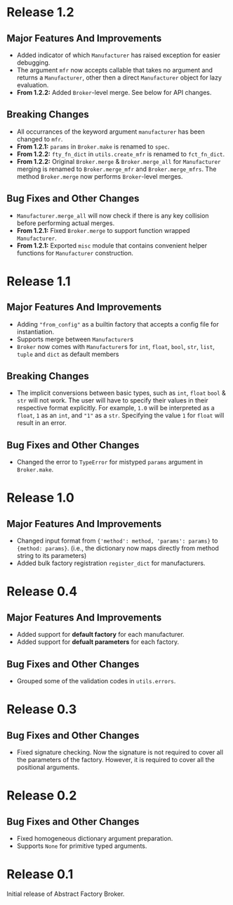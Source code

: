 # Release 1.2
## Major Features And Improvements
- Added indicator of which `Manufacturer` has raised exception for easier debugging.
- The argument `mfr` now accepts callable that takes no argument and returns a `Manufacturer`, other then a direct `Manufacturer` object for lazy evaluation.
- **From 1.2.2:** Added `Broker`-level merge. See below for API changes.

## Breaking Changes
- All occurrances of the keyword argument `manufacturer` has been changed to `mfr`.
- **From 1.2.1:** `params` in `Broker.make` is renamed to `spec`.
- **From 1.2.2:** `fty_fn_dict` in `utils.create_mfr` is renamed to `fct_fn_dict`.
- **From 1.2.2:** Original `Broker.merge` & `Broker.merge_all` for `Manufacturer` merging is renamed to `Broker.merge_mfr` and `Broker.merge_mfrs`. The method `Broker.merge` now performs `Broker`-level merges.

## Bug Fixes and Other Changes
- `Manufacturer.merge_all` will now check if there is any key collision before performing actual merges.
- **From 1.2.1:** Fixed `Broker.merge` to support function wrapped `Manufacturer`.
- **From 1.2.1:** Exported `misc` module that contains convenient helper functions for `Manufacturer` construction.

# Release 1.1
## Major Features And Improvements
- Adding `"from_config"` as a builtin factory that accepts a config file for instantiation.
- Supports merge between `Manufacturer`s
- `Broker` now comes with `Manufacturer`s for `int`, `float`, `bool`, `str`, `list`, `tuple` and `dict` as default members

## Breaking Changes
- The implicit conversions between basic types, such as `int`, `float` `bool` & `str` will not work. The user will have to specify their values in their respective format explicitly. For example, `1.0` will be interpreted as a `float`, `1` as an `int`, and `"1"` as a `str`. Specifying the value `1` for `float` will result in an error.

## Bug Fixes and Other Changes
- Changed the error to `TypeError` for mistyped `params` argument in `Broker.make`.

# Release 1.0
## Major Features And Improvements
- Changed input format from `{'method': method, 'params': params}` to `{method: params}`. (i.e., the dictionary now maps directly from method string to its parameters)
- Added bulk factory registration `register_dict` for manufacturers.

# Release 0.4
## Major Features And Improvements
- Added support for **default factory** for each manufacturer.
- Added support for **defualt parameters** for each factory.

## Bug Fixes and Other Changes
- Grouped some of the validation codes in `utils.errors`.

# Release 0.3
## Bug Fixes and Other Changes
- Fixed signature checking. Now the signature is not required to cover all the parameters of the factory. However, it is required to cover all the positional arguments.

# Release 0.2
## Bug Fixes and Other Changes

- Fixed homogeneous dictionary argument preparation.
- Supports `None` for primitive typed arguments.


# Release 0.1

Initial release of Abstract Factory Broker.